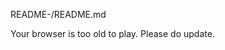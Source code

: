 README-/README.md
<!doctype html>
<html>
<head>
  <meta charset="utf-8">
  <title>Readme</title>
  
<style type="text/css">
</style>
</head>
<body onload="tetris.play('scene')" onkeydown="tetris.handleKey(event)">

<script src="jquery.js"></script>
<script>
score = 0;
tetris = {
		types : [[';', '(', ')', '{', '}'],
		         ['=', '!=', '==', '<', '>'],
		         ['1', '2', '4', '8'],
		         ['+', '*', '/'],
		         [' '],
		         ['score', 'a', 'b', 'c', 'x', 'y', 'z'],
		         ['for', 'if', 'while', 'do', 'function', 'return']
		         ],
		         
		sizes : [1, 1, 1, 1, 1, 2, 1],
		colors : ['#900', '#700', '#800', '#990', '#099', '#909', '#444'],
		bgcolors : ['#fcc', '#cfc', '#ccf', '#ffc', '#cff', '#fcf', '#ccc'],
		         
		blocks : [],
		
		margin : 5,
		h : 16, // in blockw
		w : 16, // in blockw
		blockw : 30,
		
		play : function(canvasId) {
			var scene = document.getElementById(canvasId);
			tetris.ctx = scene.getContext('2d');
			
			tetris.nextBlock = tetris.newBlock();
			tetris.loop();
		},
		
		drawBoard : function() {
			var ctx = tetris.ctx; 
			ctx.lineWidth = 2;
			
			ctx.clearRect(0, 0, 700, 700);
			
			ctx.fillStyle = "rgb(200,0,0)";
			ctx.fillText("Score: "+score, tetris.w*tetris.blockw + 20, 30);
			
			this.ctx.strokeStyle = "rgb(200,0,0)";
			this.ctx.fillStyle = "rgb(255,255,255)";
			
			ctx.beginPath();
			tetris.rect(0,0,tetris.w*tetris.blockw,tetris.h*tetris.blockw);
			ctx.fill();
			ctx.stroke();
		},
		
		rect : function(x, y, width, height, radius) {
			radius = radius || 5;
			x += tetris.margin;
			y += tetris.margin;
			var ctx = tetris.ctx;
			ctx.moveTo(x + radius, y);
			ctx.lineTo(x + width - radius, y);
			ctx.quadraticCurveTo(x + width, y, x + width, y + radius);
			ctx.lineTo(x + width, y + height - radius);
			ctx.quadraticCurveTo(x + width, y + height, x + width - radius, y + height);
			ctx.lineTo(x + radius, y + height);
			ctx.quadraticCurveTo(x, y + height, x, y + height - radius);
			ctx.lineTo(x, y + radius);
			ctx.quadraticCurveTo(x, y, x + radius, y);
		},
		
		drawBlocks : function() {
			if (tetris.nextBlock) {
				tetris.drawBlock(tetris.nextBlock, (tetris.w-tetris.nextBlock.x)*tetris.blockw + 20, 80);
			}
			
			if (tetris.block) {
				tetris.drawBlock(tetris.block);
			}
			for (var i in tetris.blocks) {
				var b = tetris.blocks[i];
				tetris.drawBlock(b);
			}
		},
		
		drawBlock : function(b,x,y) {
			x = x || 0;
		 	y = y || 0;
		 	var w = tetris.sizes[b.type];
			var ctx = tetris.ctx; 
			ctx.beginPath();
			tetris.rect(x+b.x*tetris.blockw,y+b.y*tetris.blockw, w*tetris.blockw,tetris.blockw);
			ctx.strokeStyle = tetris.colors[b.type];
			ctx.fillStyle = tetris.bgcolors[b.type];
			ctx.fill();
			ctx.stroke();
			ctx.fillStyle = tetris.colors[b.type];
			var txt = tetris.types[b.type][b.seq];
			ctx.fillText(txt, x+(b.x+0.35)*tetris.blockw,y+(b.y+0.65)*tetris.blockw);
		},
		
		setGameOver : function() {
			tetris.gameOver = true;
			
			var ctx = tetris.ctx;
			ctx.fillStyle = "rgb(0,0,0)";
			ctx.fillText("GAME OVER", 100, 100);
		},
		
		checkSuccess : function(row) {
			var rowBlocks = [];
			
			for (var i in tetris.blocks) {
				var b = tetris.blocks[i];
				if (b.y === row) {
					rowBlocks.push(b);
				}
			}
			
			var success = tetris.isRowComplete(rowBlocks);
			
			if (!success) {
				return;
			}
			
			score += 100;
			
			// move all one row down and remove scored row
			for (var i = tetris.blocks.length -1; i >= 0; i--) {
				var b = tetris.blocks[i];
				if (b.y === row) {
					tetris.blocks.splice(i, 1);
				} else if (b.y < row) {
					b.y++;
				}
			}
			
			rowBlocks.sort(function(a,b) {
				return a.x - b.x;
			});
			var str = "";
			for (var i in rowBlocks) {
				var b = rowBlocks[i];
				str += tetris.types[b.type][b.seq];
			}
			$("#out").append(str+"\n");
			try {
				eval(str);
			} catch(err) {
				$("#out").append(err);
				tetris.setGameOver();
			}
		},
		
		isRowComplete :function(blocks) {
			var len = 0;
			for (var i in blocks) {
				var b = blocks[i];
				len += tetris.sizes[b.type];
			}
			
			return len == tetris.w;
		},
		
		updateBlock : function() {
			if (tetris.block === undefined) {
				tetris.block = tetris.nextBlock;
				tetris.nextBlock = tetris.newBlock();
				return;
			}
			
			if (tetris.block.y+1 == tetris.h) {
				tetris.blocks.push(tetris.block);
				tetris.checkSuccess(tetris.block.y);
				
				var b = tetris.getBlock(tetris.nextBlock.x, tetris.nextBlock.y, tetris.sizes[tetris.newBlock.type]);
				if (b !== undefined) {
					tetris.setGameOver();
					return;
				}
				tetris.block = tetris.nextBlock;
				tetris.nextBlock = tetris.newBlock();
				return;
			}
			
			if (tetris.getBlock(tetris.block.x, tetris.block.y+1, tetris.sizes[tetris.block.type]) == undefined) {
				tetris.block.y += 1;
				return;
			}
			
			tetris.blocks.push(tetris.block);
			tetris.checkSuccess(tetris.block.y);
			
			var b = tetris.getBlock(tetris.nextBlock.x, tetris.nextBlock.y, tetris.sizes[tetris.block.type]);
			if (b !== undefined) {
				tetris.setGameOver();
				return;
			}
			tetris.block = tetris.nextBlock;
			tetris.nextBlock = tetris.newBlock();
		},
		
		getBlock : function (x, y, w) {
			w = w || 1;
			for (var i in tetris.blocks) {
				var b = tetris.blocks[i];
				if (((b.x < x + w) && (x < b.x + tetris.sizes[b.type])) 
						&& (b.y === y)) {
					return b;
				}
			}
			
			return undefined;
		},
		
		getTopBlock : function (x, w) {
			w = w || 1;
			var max = tetris.h + 1;
			var found = undefined;
			for (var i in tetris.blocks) {
				var b = tetris.blocks[i];
				if (((b.x < x + w) && (x < b.x + tetris.sizes[b.type])) && (b.y < max)) {
					max = b.y;
					found = b;
				}
			}
			
			return found;
		},
		
		newBlock : function() {
			var t = Math.round(Math.random() * 1000) % tetris.types.length;
			return {x : tetris.w/2 - 1, y : 0, type : t, seq : 0 };
		},
		
		redraw : function() {
			tetris.drawBoard();
			tetris.drawBlocks();
		},
		
		loop : function() {
			tetris.redraw();
			tetris.updateBlock();
			
			if (tetris.gameOver === undefined) {
				setTimeout(tetris.loop, 500);
			}
		},
		
		handleKey : function(event) {
			if (tetris.gameOver !== undefined) {
				return;
			}
			
			if (event.keyCode === 37) { // left
				if (tetris.block.x > 0) {
					tetris.block.x--;
				}
			} else if (event.keyCode === 39) { // right
				if (tetris.block.x + tetris.sizes[tetris.block.type] < tetris.w) {
					tetris.block.x++;
				}
			} else if (event.keyCode === 40) { // down
				var b = tetris.getTopBlock(tetris.block.x, tetris.sizes[tetris.block.type]);
			    if (!b) {
			    	tetris.block.y = tetris.h - 1;
			    } else {
			    	tetris.block.y = b.y - 1;
			    }
			} else if (event.keyCode === 38) { // up
					tetris.block.seq = (tetris.block.seq + 1) % (tetris.types[tetris.block.type].length);
			}
			
			tetris.redraw();
		}
}
</script>



<canvas id="scene" width="700" height="630">
Your browser is too old to play. Please do update.
</canvas>
<pre>
<div id="out">
</div>
</pre>
</body>
</html>

